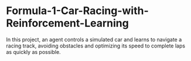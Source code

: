 # Formula-1-Car-Racing-with-Reinforcement-Learning
In this project, an agent controls a simulated car and learns to navigate a racing track, avoiding obstacles and optimizing its speed to complete laps as quickly as possible.
